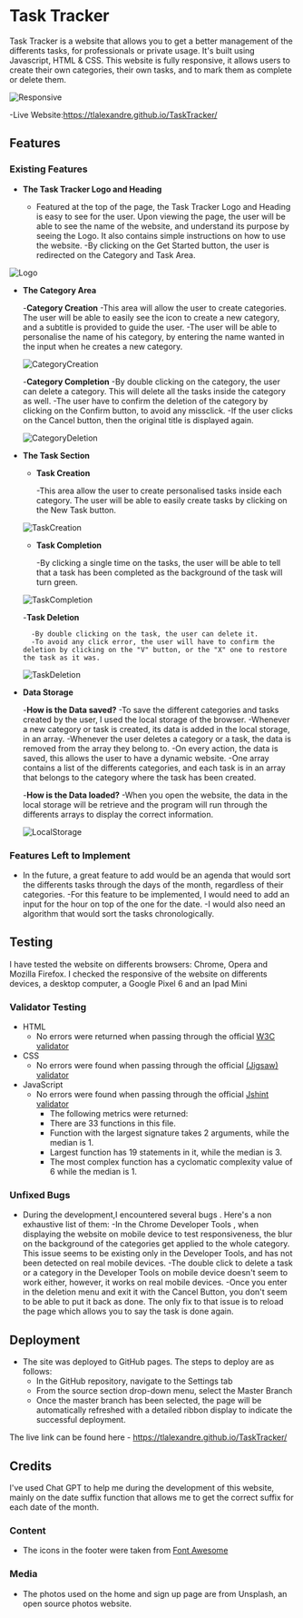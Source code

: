 # Task Tracker

Task Tracker is a website that allows you to get a better management of the differents tasks, for professionals or private usage. It's built using Javascript, HTML & CSS. This website is fully responsive, it allows users to create their own categories, their own tasks, and to mark them as complete or delete them.

![Responsive](./readme/TaskTrackerResponsive.png)

-Live Website:https://tlalexandre.github.io/TaskTracker/

## Features 

### Existing Features

- __The Task Tracker Logo and Heading__
  
    - Featured at the top of the page, the Task Tracker Logo and Heading is easy to see for the user. Upon viewing the page, the user will be able to see the name of the website, and understand its purpose by seeing the Logo. It also contains simple instructions on how to use the website. 
    -By clicking on the Get Started button, the user is redirected on the Category and Task Area. 

![Logo](./readme/TaskTrackerHeading.png)

- __The Category Area__
  
    -__Category Creation__
        -This area will allow the user to create categories. The user will be able to easily see the icon to create a new category, and a subtitle is provided to guide the user.
        -The user will be able to personalise the name of his category, by entering the name wanted in the input when he creates a new category.

    ![CategoryCreation](./readme/CategoryCreation.png)

    -__Category Completion__
        -By double clicking on the category, the user can delete a category. This will delete all the tasks inside the category as well. 
        -The user have to confirm the deletion of the category by clicking on the Confirm button, to avoid any missclick.
        -If the user clicks on the Cancel button, then the original title is displayed again. 

    ![CategoryDeletion](./readme/CategoryDeletion.png)


- __The Task Section__
  
    - __Task Creation__

        -This area allow the user to create personalised tasks inside each category. The user will be able to easily create tasks by clicking on the New Task button.

    ![TaskCreation](./readme/TaskCreation.png)

    - __Task Completion__

        -By clicking a single time on the tasks, the user will be able to tell that a task has been completed as the background of the task will turn green. 

    ![TaskCompletion](./readme/TaskCompletion.png)

    -__Task Deletion__

        -By double clicking on the task, the user can delete it. 
        -To avoid any click error, the user will have to confirm the deletion by clicking on the "V" button, or the "X" one to restore the task as it was. 

    ![TaskDeletion](./readme/TaskDeletion.png)



- __Data Storage__

    -__How is the Data saved?__
        -To save the different categories and tasks created by the user, I used the local storage of the browser.
        -Whenever a new category or task is created, its data is added in the local storage, in an array. 
        -Whenever the user deletes a category or a task, the data is removed from the array they belong to.
        -On every action, the data is saved, this allows the user to have a dynamic website.
        -One array contains a list of the differents categories, and each task is in an array that belongs to the category where the task has been created.
        
    -__How is the Data loaded?__
        -When you open the website, the data in the local storage will be retrieve and the program will run through the differents arrays to display the correct information. 

    ![LocalStorage](./readme/LocalStorage.png)

### Features Left to Implement

- In the future, a great feature to add would be an agenda that would sort the differents tasks through the days of the month, regardless of their categories.
    -For this feature to be implemented, I would need to add an input for the hour on top of the one for the date. 
    -I would also need an algorithm that would sort the tasks chronologically. 

## Testing 

I have tested the website on differents browsers: Chrome, Opera and Mozilla Firefox.
I checked the responsive of the website on differents devices, a desktop computer, a Google Pixel 6 and an Ipad Mini

### Validator Testing 

- HTML
    - No errors were returned when passing through the official [W3C validator](https://validator.w3.org/nu/?doc=https%3A%2F%2Ftlalexandre.github.io%2FTaskTracker%2F)
- CSS
    - No errors were found when passing through the official [(Jigsaw) validator](http://jigsaw.w3.org/css-validator/validator?lang=en&profile=css3svg&uri=https%3A%2F%2Ftlalexandre.github.io%2FTaskTracker%2F&usermedium=all&vextwarning=&warning=1)
- JavaScript
    - No errors were found when passing through the official [Jshint validator](https://jshint.com/)
      - The following metrics were returned: 
      - There are 33 functions in this file.
      - Function with the largest signature takes 2 arguments, while the median is 1.
      - Largest function has 19 statements in it, while the median is 3.
      - The most complex function has a cyclomatic complexity value of 6 while the median is 1.

### Unfixed Bugs

- During the development,I encountered several bugs . Here's a non exhaustive list of them:
    -In the Chrome Developer Tools , when displaying the website on mobile device to test responsiveness, the blur on the background of the categories get applied to the whole category. This issue seems to be existing only in the Developer Tools, and has not been detected on real mobile devices.
    -The double click to delete a task or a category in the Developer Tools on mobile device doesn't seem to work either, however, it works on real mobile devices.
    -Once you enter in the deletion menu and exit it with the Cancel Button, you don't seem to be able to put it back as done. The only fix to that issue is to reload the page which allows you to say the task is done again. 

## Deployment

- The site was deployed to GitHub pages. The steps to deploy are as follows: 
  - In the GitHub repository, navigate to the Settings tab 
  - From the source section drop-down menu, select the Master Branch
  - Once the master branch has been selected, the page will be automatically refreshed with a detailed ribbon display to indicate the successful deployment. 

The live link can be found here - https://tlalexandre.github.io/TaskTracker/


## Credits 

I've used Chat GPT to help me during the development of this website, mainly on the date suffix function that allows me to get the correct suffix for each date of the month. 

### Content 

- The icons in the footer were taken from [Font Awesome](https://fontawesome.com/)

### Media

- The photos used on the home and sign up page are from Unsplash, an open source photos website. 
